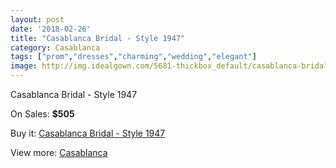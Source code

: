 ```yaml
---
layout: post
date: '2018-02-26'
title: "Casablanca Bridal - Style 1947"
category: Casablanca
tags: ["prom","dresses","charming","wedding","elegant"]
image: http://img.idealgown.com/5681-thickbox_default/casablanca-bridal-style-1947.jpg
---
```

Casablanca Bridal - Style 1947

On Sales: **$505**
<a href="https://www.idealgown.com/en/casablanca/2477-casablanca-bridal-style-1947.html"><amp-img layout="responsive" width="600" height="600" src="//img.idealgown.com/5681-thickbox_default/casablanca-bridal-style-1947.jpg" alt="Casablanca Bridal - Style 1947 0" /></a>
<a href="https://www.idealgown.com/en/casablanca/2477-casablanca-bridal-style-1947.html"><amp-img layout="responsive" width="600" height="600" src="//img.idealgown.com/5683-thickbox_default/casablanca-bridal-style-1947.jpg" alt="Casablanca Bridal - Style 1947 1" /></a>
<a href="https://www.idealgown.com/en/casablanca/2477-casablanca-bridal-style-1947.html"><amp-img layout="responsive" width="600" height="600" src="//img.idealgown.com/5682-thickbox_default/casablanca-bridal-style-1947.jpg" alt="Casablanca Bridal - Style 1947 2" /></a>

Buy it: [Casablanca Bridal - Style 1947](https://www.idealgown.com/en/casablanca/2477-casablanca-bridal-style-1947.html "Casablanca Bridal - Style 1947")

View more: [Casablanca](https://www.idealgown.com/en/31-casablanca "Casablanca")